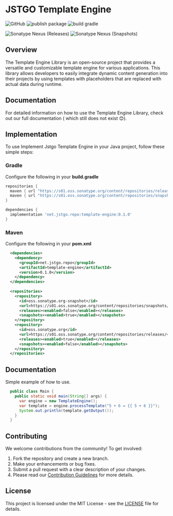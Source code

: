 # JSTGO Template Engine
![GitHub](https://img.shields.io/github/license/EyadAbdullah/jstgo-template)
![publish package](https://github.com/EyadAbdullah/jstgo-template/actions/workflows/publish-java-gradle.yml/badge.svg?branch=main)
![build gradle](https://github.com/EyadAbdullah/jstgo-template/actions/workflows/gradle.yml/badge.svg)


![Sonatype Nexus (Releases)](https://img.shields.io/nexus/r/net.jstgo.repo/template-engine?server=https%3A%2F%2Fs01.oss.sonatype.org)
![Sonatype Nexus (Snapshots)](https://img.shields.io/nexus/s/net.jstgo.repo/template-engine?server=https%3A%2F%2Fs01.oss.sonatype.org)


## Overview

The Template Engine Library is an open-source project that provides a versatile and customizable
template engine for various applications. This library allows developers to easily integrate
dynamic content generation into their projects by using templates with placeholders that are
replaced with actual data during runtime.

## Documentation

For detailed information on how to use the Template Engine Library, check out our full
documentation ( which still does not exist 😊).

## Implementation

To use Implement Jstgo Template Engine in your Java project, follow these simple steps:

### Gradle

Configure the following in your **build.gradle**

```groovy
repositories {
  maven { url "https://s01.oss.sonatype.org/content/repositories/releases/" }
  maven { url "https://s01.oss.sonatype.org/content/repositories/snapshots/" }
}

dependencies {
  implementation 'net.jstgo.repo:template-engine:0.1.0'
}
```

### Maven

Configure the following in your **pom.xml**

```xml
  <dependencies>
    <dependency>
      <groupId>net.jstgo.repo</groupId>
      <artifactId>template-engine</artifactId>
      <version>0.1.0</version>
    </dependency>
  </dependencies>
  
  <repositories>
    <repository>
      <id>oss.sonatype.org-snapshot</id>
      <url>https://s01.oss.sonatype.org/content/repositories/snapshots/</url>
      <releases><enabled>false</enabled></releases>
      <snapshots><enabled>true</enabled></snapshots>
    </repository>
    <repository>
      <id>oss.sonatype.org</id>
      <url>https://s01.oss.sonatype.org/content/repositories/releases/</url>
      <releases><enabled>true</enabled></releases>
      <snapshots><enabled>false</enabled></snapshots>
    </repository>
  </repositories>
```

## Documentation

Simple example of how to use. 

```java
  public class Main {
    public static void main(String[] args) {
      var engine = new TemplateEngine();
      var template = engine.processTemplate("5 + 6 = {{ 5 + 6 }}");
      System.out.println(template.getOutput());
    }
  }
```

## Contributing

We welcome contributions from the community! To get involved:

1. Fork the repository and create a new branch.
2. Make your enhancements or bug fixes.
3. Submit a pull request with a clear description of your changes.
4. Please read our [Contribution Guidelines](./docs/contribution-guidelines.md) for more details.

## License

This project is licensed under the MIT License - see the [LICENSE](./LICENSE) file for details.

